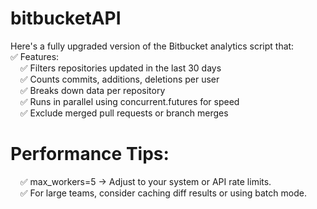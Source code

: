 # bitbucketAPI

Here's a fully upgraded version of the Bitbucket analytics script that:<br/>
✅ Features:<br/>
&nbsp;&nbsp;&nbsp;&nbsp;✅ Filters repositories updated in the last 30 days<br/>
&nbsp;&nbsp;&nbsp;&nbsp;✅ Counts commits, additions, deletions per user<br/>
&nbsp;&nbsp;&nbsp;&nbsp;✅ Breaks down data per repository<br/>
&nbsp;&nbsp;&nbsp;&nbsp;✅ Runs in parallel using concurrent.futures for speed<br/>
&nbsp;&nbsp;&nbsp;&nbsp;✅ Exclude merged pull requests or branch merges
<br/>
# Performance Tips:
&nbsp;&nbsp;&nbsp;&nbsp;✅ max_workers=5 → Adjust to your system or API rate limits.<br/>
&nbsp;&nbsp;&nbsp;&nbsp;✅ For large teams, consider caching diff results or using batch mode.<br/>
